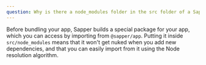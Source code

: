 ```yaml
---
question: Why is there a node_modules folder in the src folder of a Sapper project?
---
```


Before bundling your app, Sapper builds a special package for your app, which you can access by importing from `@sapper/app`. Putting it inside `src/node_modules` means that it won't get nuked when you add new dependencies, and that you can easily import from it using the Node resolution algorithm.